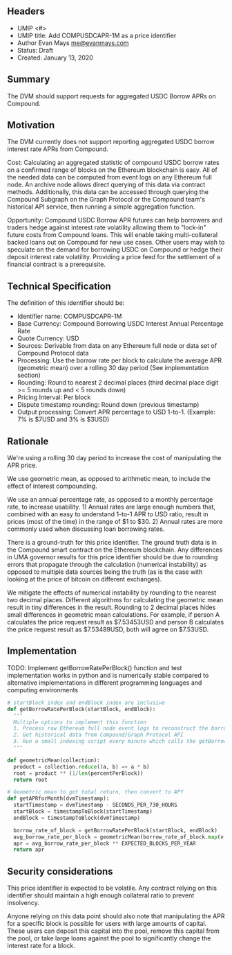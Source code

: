 ## Headers
- UMIP <#>
- UMIP title: Add COMPUSDCAPR-1M as a price identifier
- Author Evan Mays <me@evanmays.com>
- Status: Draft
- Created: January 13, 2020

## Summary
The DVM should support requests for aggregated USDC Borrow APRs on Compound.

## Motivation
The DVM currently does not support reporting aggregated USDC borrow interest rate APRs from Compound.

Cost: Calculating an aggregated statistic of compound USDC borrow rates on a confirmed range of blocks on the Ethereum blockchain is easy. All of the needed data can be computed from event logs on any Ethereum full node. An archive node allows direct querying of this data via contract methods. Additionally, this data can be accessed through querying the Compound Subgraph on the Graph Protocol or the Compound team's historical API service, then running a simple aggregation function.

Opportunity: Compound USDC Borrow APR futures can help borrowers and traders hedge against interest rate volatility allowing them to "lock-in" future costs from Compound loans. This will enable taking multi-collateral backed loans out on Compound for new use cases. Other users may wish to speculate on the demand for borrowing USDC on Compound or hedge their deposit interest rate volatility. Providing a price feed for the settlement of a financial contract is a prerequisite.

## Technical Specification
The definition of this identifier should be:

* Identifier name: COMPUSDCAPR-1M
* Base Currency: Compound Borrowing USDC Interest Annual Percentage Rate
* Quote Currency: USD
* Sources: Derivable from data on any Ethereum full node or data set of Compound Protocol data
* Processing: Use the borrow rate per block to calculate the average APR (geometric mean) over a rolling 30 day period (See implementation section)
* Rounding: Round to nearest 2 decimal places (third decimal place digit >= 5 rounds up and < 5 rounds down)
* Pricing Interval: Per block
* Dispute timestamp rounding: Round down (previous timestamp)
* Output processing: Convert APR percentage to USD 1-to-1. (Example: 7% is $7USD and 3% is $3USD)


## Rationale

We're using a rolling 30 day period to increase the cost of manipulating the APR price.

We use geometric mean, as opposed to arithmetic mean, to include the effect of interest compounding.

We use an annual percentage rate, as opposed to a monthly percentage rate, to increase usability. 1) Annual rates are large enough numbers that, combined with an easy to understand 1-to-1 APR to USD ratio, result in prices (most of the time) in the range of $1 to $30. 2) Annual rates are more commonly used when discussing loan borrowing rates.

There is a ground-truth for this price identifier. The ground truth data is in the Compound smart contract on the Ethereum blockchain. Any differences in UMA governor results for this price identifier should be due to rounding errors that propagate through the calculation (numerical instability) as opposed to multiple data sources being the truth (as is the case with looking at the price of bitcoin on different exchanges).

We mitigate the effects of numerical instability by rounding to the nearest two decimal places. Different algorithms for calculating the geometric mean result in tiny differences in the result. Rounding to 2 decimal places hides small differences in geometric mean calculations. For example, if person A calculates the price request result as $7.53453USD and person B calculates the price request result as $7.53489USD, both will agree on $7.53USD.

## Implementation
TODO: Implement getBorrowRatePerBlock() function and test implementation works in python and is numerically stable compared to alternative implementations in different programming languages and computing environments

```python
# startBlock index and endBlock index are inclusive
def getBorrowRatePerBlock(startBlock, endBlock):
  """
  Multiple options to implement this function
  1. Process raw Ethereum full node event logs to reconstruct the borrow rate per block from the Compound USDC utilization rate
  2. Get historical data from Compound/Graph Protocol API
  3. Run a small indexing script every minute which calls the getBorrowRate method and indexes this data for later use indexed by block
  """

def geometricMean(collection):
  product = collection.reduce((a, b) => a * b)
  root = product ** (1/len(percentPerBlock))
  return root

# Geometric mean to get total return, then convert to APY
def getAPRforMonth(dvmTimestamp):
  startTimestamp = dvmTimestamp - SECONDS_PER_730_HOURS
  startBlock = timestampToBlock(startTimestamp)
  endBlock = timestampToBlock(dvmTimestamp)

  borrow_rate_of_block = getBorrowRatePerBlock(startBlock, endBlock)
  avg_borrow_rate_per_block = geometricMean(borrow_rate_of_block.map(v => v + 1))
  apr = avg_borrow_rate_per_block ** EXPECTED_BLOCKS_PER_YEAR
  return apr
```

## Security considerations
This price identifier is expected to be volatile. Any contract relying on this identifier should maintain a high enough collateral ratio to prevent insolvency.

Anyone relying on this data point should also note that manipulating the APR for a specific block is possible for users with large amounts of capital. These users can deposit this capital into the pool, remove this capital from the pool, or take large loans against the pool to significantly change the interest rate for a block.
